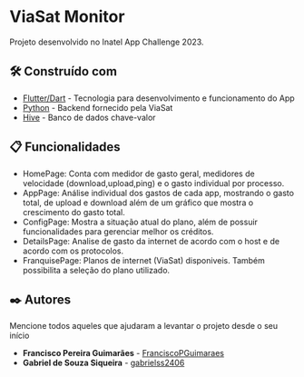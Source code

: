 # ViaSat Monitor

Projeto desenvolvido no Inatel App Challenge 2023.

## 🛠️ Construído com

* [Flutter/Dart](http://www.dropwizard.io/1.0.2/docs/) - Tecnologia para desenvolvimento e funcionamento do App
* [Python](https://maven.apache.org/) - Backend fornecido pela ViaSat
* [Hive](https://rometools.github.io/rome/) - Banco de dados chave-valor


## 📋 Funcionalidades

- HomePage: Conta com medidor de gasto geral, medidores de velocidade (download,upload,ping) e o gasto individual por processo.
- AppPage: Análise individual dos gastos de cada app, mostrando o gasto total, de upload e download além de um gráfico que mostra o crescimento do gasto total.
- ConfigPage: Mostra a situação atual do plano, além de possuir funcionalidades para gerenciar melhor os créditos. 
- DetailsPage: Analise de gasto da internet de acordo com o host e de acordo com os protocolos.
- FranquisePage: Planos de internet (ViaSat) disponiveis. Também possibilita a seleção do plano utilizado. 


## ✒️ Autores

Mencione todos aqueles que ajudaram a levantar o projeto desde o seu início

* **Francisco Pereira Guimarães** - [FranciscoPGuimaraes](https://github.com/linkParaPerfil)
* **Gabriel de Souza Siqueira** - [gabrielss2406](https://github.com/FranciscoPGuimaraes)
